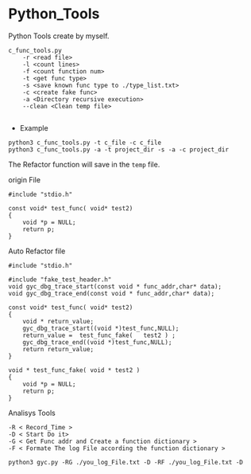 # Python_Tools
Python Tools create by myself.

```
c_func_tools.py 
    -r <read file> 
    -l <count lines> 
    -f <count function num> 
    -t <get func type> 
    -s <save known func type to ./type_list.txt> 
    -c <create fake func> 
    -a <Directory recursive execution> 
    --clean <Clean temp file>
    
```
- Example

```
python3 c_func_tools.py -t c_file -c c_file
python3 c_func_tools.py -a -t project_dir -s -a -c project_dir
```
The Refactor function will save in the `temp` file.


origin File
```
#include "stdio.h"

const void* test_func( void* test2)
{
    void *p = NULL;
    return p;
}
```
Auto Refactor file
```
#include "stdio.h"

#include "fake_test_header.h" 
void gyc_dbg_trace_start(const void * func_addr,char* data); 
void gyc_dbg_trace_end(const void * func_addr,char* data);

const void* test_func( void* test2)
{
	void * return_value;
	gyc_dbg_trace_start((void *)test_func,NULL);
	return_value = 	test_func_fake(   test2 ) ;
	gyc_dbg_trace_end((void *)test_func,NULL);
	return return_value; 
}

void * test_func_fake( void * test2 ) 
{
    void *p = NULL;
    return p;
}

```


Analisys Tools 

```
-R < Record_Time >
-D < Start Do it>
-G < Get Func addr and Create a function dictionary >
-F < Formate The log File according the function dictionary >

```

```
python3 gyc.py -RG ./you_log_File.txt -D -RF ./you_log_File.txt -D
```